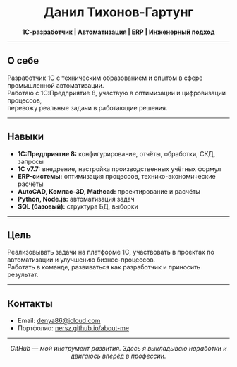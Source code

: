 <h1 align="center">Данил Тихонов-Гартунг</h1>
<p align="center"><strong>1С-разработчик | Автоматизация | ERP | Инженерный подход</strong></p>

<hr>

<h2>О себе</h2>
<p>
Разработчик 1С с техническим образованием и опытом в сфере промышленной автоматизации.<br>
Работаю с 1С:Предприятие 8, участвую в оптимизации и цифровизации процессов,<br>
перевожу реальные задачи в работающие решения.
</p>

<hr>

<h2>Навыки</h2>

<ul>
  <li><strong>1С:Предприятие 8:</strong> конфигурирование, отчёты, обработки, СКД, запросы</li>
  <li><strong>1С v7.7:</strong> внедрение, настройка производственных учётных формул</li>
  <li><strong>ERP-системы:</strong> оптимизация процессов, технико-экономические расчёты</li>
  <li><strong>AutoCAD, Компас-3D, Mathcad:</strong> проектирование и расчёты</li>
  <li><strong>Python, Node.js:</strong> автоматизация задач</li>
  <li><strong>SQL (базовый):</strong> структура БД, выборки</li>
</ul>

<hr>

<h2>Цель</h2>
<p>
Реализовывать задачи на платформе 1С, участвовать в проектах по автоматизации и улучшению бизнес-процессов.<br>
Работать в команде, развиваться как разработчик и приносить результат.
</p>

<hr>

<h2>Контакты</h2>

<ul>
  <li>Email: <a href="mailto:denya86@icloud.com">denya86@icloud.com</a></li>
  <li>Портфолио: <a href="https://nersz.github.io/about-me">nersz.github.io/about-me</a></li>
</ul>

<hr>

<p align="center"><i>GitHub — мой инструмент развития. Здесь я выкладываю наработки и двигаюсь вперёд в профессии.</i></p>
